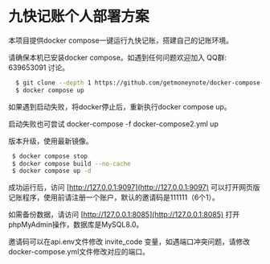 # 九快记账个人部署方案

本项目提供docker compose一键运行九快记账，搭建自己的记账环境。

请确保本机已安装docker compose。如遇到任何问题欢迎加入 QQ群: 639653091 讨论。

```sh
  $ git clone --depth 1 https://github.com/getmoneynote/docker-compose-moneywhere.git
  $ docker compose up
```
 如果遇到启动失败，将docker停止后，重新执行docker compose up。

 启动失败也可尝试 docker-compose -f docker-compose2.yml up

 版本升级，使用最新镜像。
 ```sh
  $ docker compose stop
  $ docker compose build --no-cache
  $ docker compose up -d
```

成功运行后，访问 [http://127.0.0.1:9097](http://127.0.0.1:9097) 可以打开网页版记账程序，使用前请注册一个账户，默认的邀请码是111111（6个1）。

如需备份数据，请访问 [http://127.0.0.1:8085](http://127.0.0.1:8085) 打开phpMyAdmin操作，数据库是MySQL8.0。

邀请码可以在api.env文件修改 invite_code 变量，如遇端口冲突问题，请修改docker-compose.yml文件修改对应的端口。
